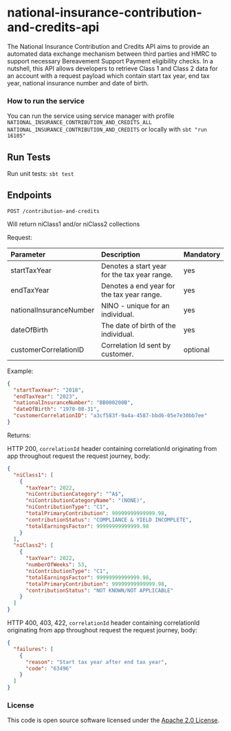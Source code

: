 
# national-insurance-contribution-and-credits-api

The National Insurance Contribution and Credits API aims to provide an automated data exchange mechanism between third parties and HMRC to support necessary Bereavement Support Payment  eligibility checks. In a nutshell, this API allows developers to retrieve Class 1 and Class 2 data for an account with a request payload which contain start tax year, end tax year, national insurance number and date of birth.

### How to run the service
You can run the service using service manager with profile `NATIONAL_INSURANCE_CONTRIBUTION_AND_CREDITS_ALL` `NATIONAL_INSURANCE_CONTRIBUTION_AND_CREDITS` or locally with `sbt "run 16105"`

## Run Tests

Run unit tests: `sbt test`

## Endpoints

`POST /contribution-and-credits`

Will return niClass1 and/or niClass2 collections

Request:

| Parameter               | Description                                  | Mandatory        |
|:------------------------|:---------------------------------------------|:-----------------|
| startTaxYear            | Denotes a start year for the tax year range. | yes              |
| endTaxYear              | Denotes a end year for the tax year range.   | yes              |
| nationalInsuranceNumber | NINO - unique for an individual.             | yes              |
| dateOfBirth             | The date of birth of the individual.         | yes              |
| customerCorrelationID   | Correlation Id sent by customer.             | optional         |


Example:
```json
{
  "startTaxYear": "2018",
  "endTaxYear": "2023",
  "nationalInsuranceNumber": "BB000200B",
  "dateOfBirth": "1970-08-31",
  "customerCorrelationID": "a3cf583f-9a4a-4587-bbd6-05e7e30bb7ee"
}
```

Returns:

HTTP 200, `correlationId` header containing correlationId originating from app throughout request the request journey, body:
```json
{
  "niClass1": [
    {
      "taxYear": 2022,
      "niContributionCategory": "^A$",
      "niContributionCategoryName": "(NONE)",
      "niContributionType": "C1",
      "totalPrimaryContribution": 99999999999999.98,
      "contributionStatus": "COMPLIANCE & YIELD INCOMPLETE",
      "totalEarningsFactor": 99999999999999.98
    }
  ],
  "niClass2": [
    {
      "taxYear": 2022,
      "numberOfWeeks": 53,
      "niContributionType": "C1",
      "totalEarningsFactor": 99999999999999.98,
      "totalPrimaryContribution": 99999999999999.98,
      "contributionStatus": "NOT KNOWN/NOT APPLICABLE"
    }
  ]
}
```

HTTP 400, 403, 422, `correlationId` header containing correlationId originating from app throughout request the request journey, body:

```json
{
  "failures": [
    {
      "reason": "Start tax year after end tax year",
      "code": "63496"
    }
  ]
}
```

### License

This code is open source software licensed under the [Apache 2.0 License]("http://www.apache.org/licenses/LICENSE-2.0.html").
